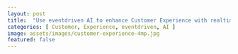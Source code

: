 ```yaml
---
layout: post
title:  "Use eventdriven AI to enhance Customer Experience with realtime decisions"
categories: [ Customer, Experience, eventdriven, AI ]
image: assets/images/customer-experience-4mp.jpg
featured: false
---
```


